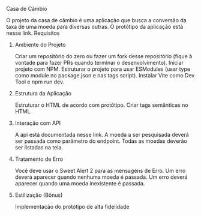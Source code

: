 Casa de Câmbio

O projeto da casa de câmbio é uma aplicação que busca a conversão da taxa de uma moeda para diversas outras. O protótipo da aplicação está nesse link.
Requisitos
1. Ambiente do Projeto

    Criar um repositório do zero ou fazer um fork desse repositório (fique à vontade para fazer PRs quando terminar o desenvolvimento).
    Iniciar projeto com NPM.
    Estruturar o projeto para usar ESModules (usar type como module no package.json e nas tags script).
    Instalar Vite como Dev Tool e npm run dev.

2. Estrutura da Aplicação

    Estruturar o HTML de acordo com protótipo.
    Criar tags semânticas no HTML.

3. Interação com API

    A api está documentada nesse link.
    A moeda a ser pesquisada deverá ser passada como parâmetro do endpoint.
    Todas as moedas deverão ser listadas na tela.

4. Tratamento de Erro

    Você deve usar o Sweet Alert 2 para as mensagens de Erro.
    Um erro deverá aparecer quando nenhuma moeda é passada.
    Um erro deverá aparecer quando uma moeda inexistente é passada.

5. Estilização (Bônus)

    Implementação do protótipo de alta fidelidade
